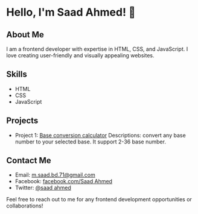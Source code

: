 # Hello, I'm Saad Ahmed! 👋

## About Me
I am a frontend developer with expertise in HTML, CSS, and JavaScript. I love creating user-friendly and visually appealing websites. 

## Skills
- HTML
- CSS
- JavaScript

## Projects
- Project 1: [Base conversion calculator](https://creative-dev10x.github.io/Code/index.html?)
  Descriptions: convert any base number to your selected base.
It support 2-36 base number.
## Contact Me
- Email: m.saad.bd.71@gmail.com
- Facebook: [facebook.com/Saad Ahmed](https://facebook.com/saad.ahmed776)
- Twitter: [@saad ahmed](https://twitter.com/m_saad_71)

Feel free to reach out to me for any frontend development opportunities or collaborations!
